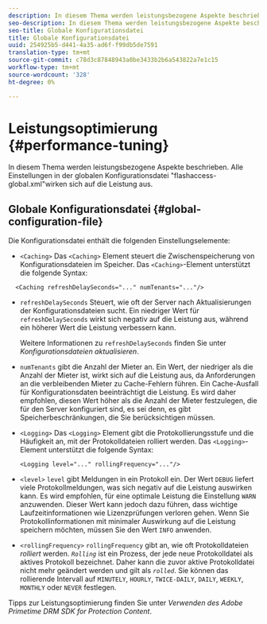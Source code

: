 ```yaml
---
description: In diesem Thema werden leistungsbezogene Aspekte beschrieben. Alle Einstellungen in der globalen Konfigurationsdatei "flashaccess-global.xml"wirken sich auf die Leistung aus.
seo-description: In diesem Thema werden leistungsbezogene Aspekte beschrieben. Alle Einstellungen in der globalen Konfigurationsdatei "flashaccess-global.xml"wirken sich auf die Leistung aus.
seo-title: Globale Konfigurationsdatei
title: Globale Konfigurationsdatei
uuid: 254925b5-d441-4a35-ad6f-f99db5de7591
translation-type: tm+mt
source-git-commit: c78d3c87848943a0be3433b2b6a543822a7e1c15
workflow-type: tm+mt
source-wordcount: '328'
ht-degree: 0%

---
```



# Leistungsoptimierung {#performance-tuning}

In diesem Thema werden leistungsbezogene Aspekte beschrieben. Alle Einstellungen in der globalen Konfigurationsdatei &quot;flashaccess-global.xml&quot;wirken sich auf die Leistung aus.

## Globale Konfigurationsdatei {#global-configuration-file}

Die Konfigurationsdatei enthält die folgenden Einstellungselemente:

* `<Caching>` Das  `<Caching>` Element steuert die Zwischenspeicherung von Konfigurationsdateien im Speicher. Das `<Caching>`-Element unterstützt die folgende Syntax:

```
  <Caching refreshDelaySeconds="..." numTenants="..."/>
```

* `refreshDelaySeconds` Steuert, wie oft der Server nach Aktualisierungen der Konfigurationsdateien sucht. Ein niedriger Wert für `refreshDelaySeconds` wirkt sich negativ auf die Leistung aus, während ein höherer Wert die Leistung verbessern kann.

   Weitere Informationen zu `refreshDelaySeconds` finden Sie unter *Konfigurationsdateien aktualisieren*.

* `numTenants` gibt die Anzahl der Mieter an. Ein Wert, der niedriger als die Anzahl der Mieter ist, wirkt sich auf die Leistung aus, da Anforderungen an die verbleibenden Mieter zu Cache-Fehlern führen. Ein Cache-Ausfall für Konfigurationsdaten beeinträchtigt die Leistung. Es wird daher empfohlen, diesen Wert höher als die Anzahl der Mieter festzulegen, die für den Server konfiguriert sind, es sei denn, es gibt Speicherbeschränkungen, die Sie berücksichtigen müssen.

* `<Logging>` Das  `<Logging>` Element gibt die Protokollierungsstufe und die Häufigkeit an, mit der Protokolldateien rolliert werden. Das `<Logging>`-Element unterstützt die folgende Syntax:

   ```
   <Logging level="..." rollingFrequency="..."/>
   ```

* `<level>`  `level` gibt Meldungen in ein Protokoll ein. Der Wert `DEBUG` liefert viele Protokollmeldungen, was sich negativ auf die Leistung auswirken kann. Es wird empfohlen, für eine optimale Leistung die Einstellung `WARN` anzuwenden. Dieser Wert kann jedoch dazu führen, dass wichtige Laufzeitinformationen wie Lizenzprüfungen verloren gehen. Wenn Sie Protokollinformationen mit minimaler Auswirkung auf die Leistung speichern möchten, müssen Sie den Wert `INFO` anwenden.

* `<rollingFrequency>`  `rollingFrequency` gibt an, wie oft Protokolldateien  *rolliert* werden. *`Rolling`* ist ein Prozess, der jede neue Protokolldatei als aktives Protokoll bezeichnet. Daher kann die zuvor aktive Protokolldatei nicht mehr geändert werden und gilt als *`rolled`*. Sie können das rollierende Intervall auf `MINUTELY`, `HOURLY`, `TWICE-DAILY`, `DAILY`, `WEEKLY`, `MONTHLY` oder `NEVER` festlegen.

Tipps zur Leistungsoptimierung finden Sie unter *Verwenden des Adobe Primetime DRM SDK for Protection Content*.